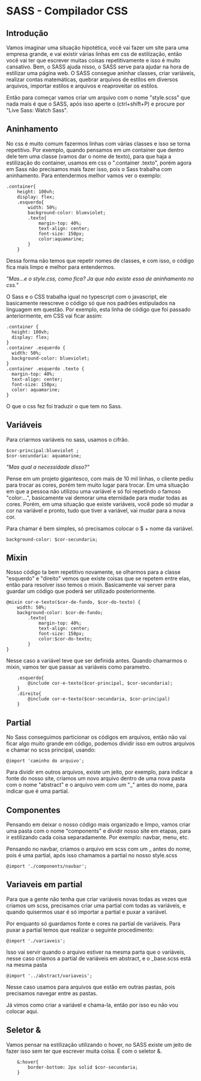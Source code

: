 <h1> SASS - Compilador CSS</h1>

<h2>Introdução</h2>

<p>Vamos imaginar uma situação hipotética, você vai fazer um site para uma empresa grande, e vai existir várias linhas em css de estilização, então você vai ter que escrever muitas coisas repetitivamente e isso é muito cansativo. Bem, o SASS ajuda nisso, o SASS serve para ajudar na hora de estilizar uma página web. O SASS consegue aninhar classes, criar variáveis, realizar contas matemáticas, quebrar arquivos de estilos em diversos arquivos, importar estilos e arquivos e reaproveitar os estilos.</p>

<p>Então para começar vamos criar um arquivo com o nome "style.scss" que nada mais é que o SASS, após isso aperte o (ctrl+shift+P) e procure por "Live Sass: Watch Sass".</p>

<h2>Aninhamento</h2>

<p>No css é muito comum fazermos linhas com várias classes e isso se torna repetitivo. Por exemplo, quando pensamos em um container que dentro dele tem uma classe (vamos dar o nome de texto), para que haja a estilização do container, usamos em css o ".container .texto", porém agora em Sass não precisamos mais fazer isso, pois o Sass trabalha com aninhamento. Para entendermos melhor vamos ver o exemplo:</p>

```
.container{
    height: 100vh;
    display: flex; 
    .esquerdo{
        width: 50%;
        background-color: blueviolet;
        .texto{
            margin-top: 40%;
            text-align: center;
            font-size: 150px;
            color:aquamarine;
        }
    }
```

<p>Dessa forma não temos que repetir nomes de classes, e com isso, o código fica mais limpo e melhor para entendermos.</p>
<i>"Mas...e o style.css, como fica? Ja que não existe essa de aninhamento no css."</i>
<p>O Sass e o CSS trabalha igual no typescript com o javascript, ele basicamente reescreve o código só que nos padrões estipulados na linguagem em questão. Por exemplo, esta linha de código que foi passado anteriormente, em CSS vai ficar assim:</p>

```
.container {
  height: 100vh;
  display: flex;
}
.container .esquerdo {
  width: 50%;
  background-color: blueviolet;
}
.container .esquerdo .texto {
  margin-top: 40%;
  text-align: center;
  font-size: 150px;
  color: aquamarine;
}
```

<p>O que o css fez foi traduzir o que tem no Sass.</p>

<h2>Variáveis</h2>

<p>Para criarmos variáveis no sass, usamos o cifrão.</p>

```
$cor-principal:blueviolet ;
$cor-secundaria: aquamarine;
```

<i>"Mas qual a necessidade disso?"</i>
<p>Pense em um projeto gigantesco, com mais de 10 mil linhas, o cliente pediu para trocar as cores, porém tem muito lugar para trocar. Em uma situação em que a pessoa não utilizou uma variável e só foi repetindo o famoso "color:...", basicamente vai demorar uma eternidade para mudar todas as cores. Porém, em uma situação que existe variáveis, você pode só mudar a cor na variável e pronto, tudo que tiver a variável, vai mudar para a nova cor.</p>
<p>Para chamar é bem simples, só precisamos colocar o $ + nome da variável.</p>

```
background-color: $cor-secundaria;
```

<h2>Mixin</h2>

<p>Nosso código ta bem repetitivo novamente, se olharmos para a classe "esquerdo" e "direito" vemos que existe coisas que se repetem entre elas, então para resolver isso temos o mixin. Basicamente vai server para guardar um código que poderá ser utilizado posteriormente.</p>

```
@mixin cor-e-texto($cor-de-fundo, $cor-do-texto) {
    width: 50%;
    background-color: $cor-de-fundo;
        .texto{
            margin-top: 40%;
            text-align: center;
            font-size: 150px;
            color:$cor-do-texto;
        }
}
```

<p>Nesse caso a variável teve que ser definida antes. Quando chamarmos o mixin, vamos ter que passar as variáveis como parametro.</p>

```
    .esquerdo{
        @include cor-e-texto($cor-principal, $cor-secundaria);
    }
    .direito{
        @include cor-e-texto($cor-secundaria, $cor-principal)
    }
```

<h2>Partial</h2>

<p>No Sass conseguimos particionar os códigos em arquivos, então não vai ficar algo muito grande em código, podemos dividir isso em outros arquivos e chamar no scss principal, usando:</p>

```
@import 'caminho do arquivo';
```

<p>Para dividir em outros arquivos, existe um jeito, por exemplo, para indicar a fonte do nosso site, criamos um novo arquivo dentro de uma nova pasta com o nome "abstract" e o arquivo vem com um "_" antes do nome, para indicar que é uma partial.</p>

<h2>Componentes</h2>

<p>Pensando em deixar o nosso código mais organizado e limpo, vamos criar uma pasta com o nome "components" e dividir nosso site em etapas, para ir estilizando cada coisa separadamente. Por exemplo: navbar, menu, etc.</p>

<p>Pensando no navbar, criamos o arquivo em scss com um _ antes do nome, pois é uma partial, após isso chamamos a partial no nosso style.scss</p>

```
@import './components/navbar';
```

<h2>Variaveis em partial</h2>

<p>Para que a gente não tenha que criar variáveis novas todas as vezes que criamos um scss, precisamos criar uma partial com todas as variáveis, e quando quisermos usar é só importar a partial e puxar a variável.</p>

<p>Por enquanto só guardamos fonte e cores na partial de variáveis. Para puxar a partial temos que realizar o seguinte procedimento:</p>

```
@import './variaveis';
```

<p>Isso vai servir quando o arquivo estiver na mesma parta que o variáveis, nesse caso criamos a partial de variáveis em abstract, e o _base.scss está na mesma pasta </p>

```
@import '../abstract/variaveis';
```

<p>Nesse caso usamos para arquivos que estão em outras pastas, pois precisamos navegar entre as pastas.</p>

<p>Já vimos como criar a variável e chama-la, então por isso eu não vou colocar aqui.</p>

<h2>Seletor &</h2>

<p>Vamos pensar na estilização utilizando o hover, no SASS existe um jeito de fazer isso sem ter que escrever muita coisa. É com o seletor &.</p>

```
    &:hover{
        border-bottom: 2px solid $cor-secundaria;
    }
```